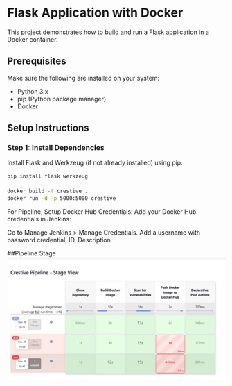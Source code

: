 # Flask Application with Docker

This project demonstrates how to build and run a Flask application in a Docker container.

## Prerequisites

Make sure the following are installed on your system:

- Python 3.x
- pip (Python package manager)
- Docker

## Setup Instructions

### Step 1: Install Dependencies

Install Flask and Werkzeug (if not already installed) using pip:

```bash
pip install flask werkzeug

docker build -t crestive .
docker run -d -p 5000:5000 crestive

```
For Pipeline, Setup 
Docker Hub Credentials: Add your Docker Hub credentials in Jenkins:

Go to Manage Jenkins > Manage Credentials.
Add a username with password credential, ID, Description


##Pipeline Stage
![Pipeline Stage](image.png)
